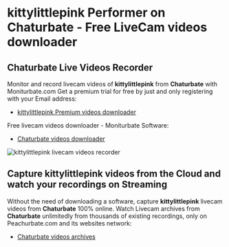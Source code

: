 # kittylittlepink Performer on Chaturbate - Free LiveCam videos downloader

## Chaturbate Live Videos Recorder

Monitor and record livecam videos of **kittylittlepink** from **Chaturbate** with Moniturbate.com
Get a premium trial for free by just and only registering with your Email address:
* [kittylittlepink Premium videos downloader](https://moniturbate.com/request-demo-licence-key.html)

Free livecam videos downloader - Moniturbate Software:
* [Chaturbate videos downloader](https://moniturbate.com/moniturbate-download-software.html)

![kittylittlepink livecam videos recorder](https://peachurnet.com/templates/moniturbate-software.png)


## Capture kittylittlepink videos from the Cloud and watch your recordings on Streaming

Without the need of downloading a software, capture **kittylittlepink** livecam videos from **Chaturbate** 100% online.
Watch Livecam archives from **Chaturbate** unlimitedly from thousands of existing recordings, only on Peachurbate.com and its websites network:
* [Chaturbate videos archives](https://peachurnet.com/)
